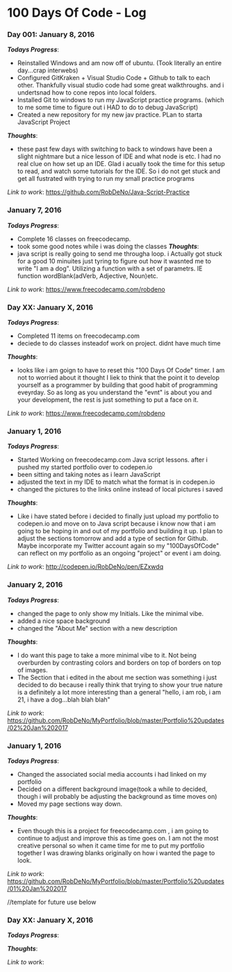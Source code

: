 # 100 Days Of Code - Log
### Day 001: January 8, 2016
***Todays Progress***:
- Reinstalled Windows and am now off of ubuntu. (Took literally an entire day...crap interwebs)
- Configured GitKraken + Visual Studio Code + Github to talk to each other. Thankfully visual studio code had some great walkthroughs. and i undertsnad how to cone repos into local folders. 
- Installed Git to windows to run my JavaScript practice programs. (which to me some time to figure out i HAD to do to debug JavaScript)
- Created a new repository for my new jav practice. PLan to starta JavaScript Project

***Thoughts***:
- these past few days with switching to back to windows have been a slight nightmare but a nice lesson of IDE and what node is etc. I had no real clue on how set up an IDE. Glad i acually took the time for this setup to read, and watch some tutorials for the IDE. So i do not get stuck and get all fustrated with trying to run my small practice programs

*Link to work*:
https://github.com/RobDeNo/Java-Script-Practice
### January 7, 2016
***Todays Progress***:
- Complete 16 classes on freecodecamp.
- took some good notes while i was doing the classes 
***Thoughts***:
- java script is really going to send me througha  loop. i Actually got stuck for a good 10 minuites just tyring to figure out how it wasnted me to write "I am a dog". Utilizing a function with a set of parametrs. IE function wordBlank(adVerb, Adjective, Noun)etc.

*Link to work*:
https://www.freecodecamp.com/robdeno
### Day XX: January X, 2016
***Todays Progress***:
- Completed 11 items on freecodecamp.com
- deciede to do classes insteadof work on project. didnt have much time

***Thoughts***:
- looks like i am goign to have to reset this "100 Days Of Code" timer. I am not to worried about it thought I liek to think that the point it to develop yourself as a programmer by building that good habit of programming eveyrday. So as long as you understand the "evnt" is about you and your development, the rest is just something to put a face on it.

*Link to work*:
https://www.freecodecamp.com/robdeno
### January 1, 2016
***Todays Progress***:
- Started Working on freecodecamp.com Java script lessons. after i pushed my started portfolio over to codepen.io
- been sitting and taking notes as i learn JavaScript
- adjusted the text in my IDE to match what the format is in codepen.io
- changed the pictures to the links online instead of local pictures i saved

***Thoughts***:
- Like i have stated before i decided to finally just upload my portfolio to codepen.io and move on to Java script because i know now that i am going to be hoping in and out of my portfolio and building it up. I plan to adjust the sections tomorrow and add a type of section for Github. Maybe incorporate my Twitter account again so my "100DaysOfCode" can reflect on my portfolio as an ongoing "project" or event i am doing.

*Link to work*:
http://codepen.io/RobDeNo/pen/EZxwdq
### January 2, 2016
***Todays Progress***:
- changed the page to only show my Initials. Like the minimal vibe.
- added a nice space background
- changed the "About Me" section with a new description

***Thoughts***:
- I do want this page to take a more minimal vibe to it. Not being overburden by contrasting colors and borders on top of borders on top of images.
- The Section that i edited in the about me section was something i just decided to do because i really think that trying to show your true nature is a definitely a lot more interesting than a general "hello, i am rob, i am 21, i have a dog...blah blah blah"

*Link to work*:
https://github.com/RobDeNo/MyPortfolio/blob/master/Portfolio%20updates/02%20Jan%202017

### January 1, 2016
***Todays Progress***:
- Changed the associated social media accounts i had linked on my portfolio
- Decided on a different background image(took a while to decided, though i will probably be adjusting the background as time moves on)
- Moved my page sections way down.

***Thoughts***:
- Even though this is a project for freecodecamp.com , i am going to continue to adjust and improve this as time goes on. I am not the most creative personal so when it came time for me to put my portfolio together I was drawing blanks originally on how i wanted the page to look.

*Link to work*:
 https://github.com/RobDeNo/MyPortfolio/blob/master/Portfolio%20updates/01%20Jan%202017

//template for future use below
### Day XX: January X, 2016
***Todays Progress***:

***Thoughts***:

*Link to work*:
